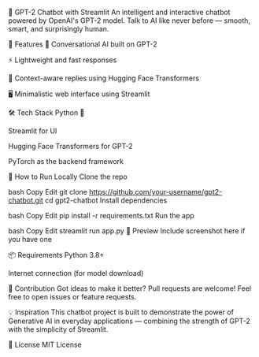 🤖 GPT-2 Chatbot with Streamlit
An intelligent and interactive chatbot powered by OpenAI's GPT-2 model. Talk to AI like never before — smooth, smart, and surprisingly human.

🌟 Features
💬 Conversational AI built on GPT-2

⚡ Lightweight and fast responses

🧠 Context-aware replies using Hugging Face Transformers

🖥️ Minimalistic web interface using Streamlit

🛠️ Tech Stack
Python 🐍

Streamlit for UI

Hugging Face Transformers for GPT-2

PyTorch as the backend framework

🚀 How to Run Locally
Clone the repo

bash
Copy
Edit
git clone https://github.com/your-username/gpt2-chatbot.git
cd gpt2-chatbot
Install dependencies

bash
Copy
Edit
pip install -r requirements.txt
Run the app

bash
Copy
Edit
streamlit run app.py
📸 Preview
Include screenshot here if you have one

📦 Requirements
Python 3.8+

Internet connection (for model download)

🙌 Contribution
Got ideas to make it better? Pull requests are welcome!
Feel free to open issues or feature requests.

💡 Inspiration
This chatbot project is built to demonstrate the power of Generative AI in everyday applications — combining the strength of GPT-2 with the simplicity of Streamlit.

📜 License
MIT License

